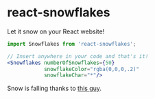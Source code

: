 # react-snowflakes

Let it snow on your React website!

```jsx
import Snowflakes from 'react-snowflakes';

// Insert anywhere in your code and that's it!
<Snowflakes numberOfSnowflakes={50}
            snowflakeColor="rgba(0,0,0,.2)"
            snowflakeChar="*"/>
```

Snow is falling thanks to [this guy](https://www.kirupa.com/html5/the_falling_snow_effect.htm).
